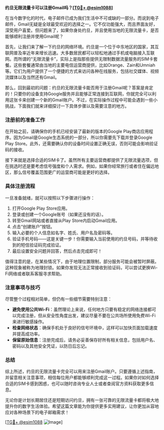 **约旦无限流量卡可以注册Gmail吗？[[TG💪+ @esim1088](https://t.me/s/esim1088)]**

在当今数字化的时代，电子邮件已成为我们生活中不可或缺的一部分。而说到电子邮件，Gmail无疑是全球最受欢迎的选择之一。它不仅功能强大，而且界面友好，深受用户喜爱。但问题来了，如果你身处约旦，并且使用当地的无限流量卡，是否能够顺利注册并使用Gmail呢？

首先，让我们来了解一下约旦的网络环境。约旦是一个位于中东地区的国家，其互联网普及率近年来增长迅速。大多数居民都可以轻松地通过手机或电脑接入互联网。而所谓的“无限流量卡”，实际上是指那些提供无限制数据流量服务的SIM卡套餐。这些套餐通常由当地的主要电信运营商提供，比如Orange、Zain和Umniah等。它们为用户提供了一个便捷的方式来访问各种在线服务，包括社交媒体、视频流媒体以及当然还有Gmail。

那么，回到最初的问题：约旦的无限流量卡能否用于注册Gmail呢？答案是肯定的！只要你的设备支持Google服务并且能够正常连接到互联网，你就完全可以利用这张卡来创建一个新的Gmail账户。不过，在实际操作过程中可能会遇到一些小挑战，下面我们就来详细探讨一下具体步骤以及需要注意的地方。

### 注册前的准备工作

在开始之前，请确保你的手机已经安装了最新的版本的Google Play商店应用程序。因为Gmail是Google生态系统的一部分，所以你需要先下载并登录Google Play Store。此外，还需要确认你的设备时间设置正确无误，否则可能会影响验证码的接收。

接下来就是选择合适的SIM卡了。虽然所有主要运营商都提供了无限流量选项，但在挑选时还是要考虑信号强度和个人需求。例如，如果你经常旅行或者住在偏远地区，那么信号覆盖范围更广的运营商可能是更好的选择。

### 具体注册流程

一旦准备就绪，就可以按照以下步骤进行操作：

1. 打开Google Play Store应用。
2. 登录或创建一个Google账号（如果还没有的话）。
3. 转至Gmail网站或者直接从Play Store内启动Gmail应用。
4. 点击“创建账户”按钮。
5. 输入必要的个人信息如名字、姓氏、用户名及密码等。
6. 验证手机号码——这是关键一步！你需要输入当前使用的约旦号码，并等待收到的短信验证码完成验证。
7. 最后设置安全问题并回答，然后点击完成即可！

值得注意的是，在某些情况下，由于地理位置限制，部分服务可能会被暂时屏蔽。这种现象被称为地理封锁。如果你发现无法正常接收到验证码，可以尝试更换Wi-Fi网络或者联系客服寻求帮助。

### 注意事项与技巧

尽管整个过程相对简单，但仍有一些细节需要特别注意：

- **避免使用公共Wi-Fi**：虽然理论上来说，任何地方只要有稳定的网络连接都可以完成注册，但从安全性角度出发，建议尽量不要在公共场所使用免费Wi-Fi来进行敏感操作。
- **检查网络状态**：确保手机处于良好的信号环境中，这样可以加快页面加载速度并提高成功率。
- **保留原始信息**：注册完成后，请务必妥善保存好所有相关信息，包括用户名、密码以及其他安全凭证，以防日后忘记。

### 总结

综上所述，约旦的无限流量卡完全可以用来注册Gmail账户。只要遵循上述指南，并留意相关注意事项，相信每位用户都能够顺利完成这一过程。如果你对如何选择合适的SIM卡感到困惑，也可以随时咨询专业人士或者查阅官方资料获取更多信息。

无论你是计划长期居住还是短期访问约旦，拥有一张可靠的无限流量卡都将极大地提升你的数字生活体验。希望这篇文章能为你提供更多实用建议，让你更加从容地应对各种场景下的电子邮箱需求！

[[TG💪+ @esim1088](https://t.me/s/esim1088) ![Image](https://i.postimg.cc/4NQfJmqS/Snipaste-2025-05-13-00-14-12.png)]